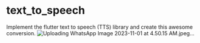 # text_to_speech
Implement the flutter text to speech (TTS) library and create this awesome conversion.
![Uploading WhatsApp Image 2023-11-01 at 4.50.15 AM.jpeg…]()
